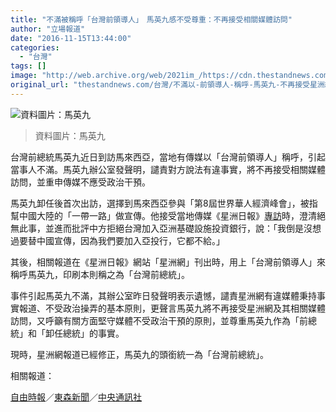 ```yaml
---
title: "不滿被稱呼「台灣前領導人」　馬英九感不受尊重：不再接受相關媒體訪問"
author: "立場報道"
date: "2016-11-15T13:44:00"
categories:
  - "台灣"
tags: []
image: "http://web.archive.org/web/2021im_/https://cdn.thestandnews.com/media/photos/cache/13217019_1168303716565092_7006411748478002670_o_hnXdf_1200x0.png"
original_url: "thestandnews.com/台灣/不滿以-前領導人-稱呼-馬英九-不再接受星洲網訪問"
---
```

![資料圖片：馬英九](http://web.archive.org/web/2021im_/https://cdn.thestandnews.com/media/photos/cache/13217019_1168303716565092_7006411748478002670_o_hnXdf_1200x0.png)

> 資料圖片：馬英九

台灣前總統馬英九近日到訪馬來西亞，當地有傳媒以「台灣前領導人」稱呼，引起當事人不滿。馬英九辦公室發聲明，譴責對方說法有違事實，將不再接受相關媒體訪問，並重申傳媒不應受政治干預。

馬英九卸任後首次出訪，選擇到馬來西亞參與「第8屆世界華人經濟峰會」，被指幫中國大陸的「一帶一路」做宣傳。他接受當地傳媒《星洲日報》[專訪](http://web.archive.org/web/20210628092924/http://www.sinchew.com.my/node/1586703/%E9%A9%AC%E8%8B%B1%E4%B9%9D%EF%BC%9A%E6%9D%A5%E9%A9%AC%E5%87%BA%E5%B8%AD%E5%8D%8E%E4%BA%BA%E7%BB%8F%E6%B5%8E%E5%B3%B0%E4%BC%9A%EF%BC%8E%E6%B2%A1%E6%83%B3%E8%BF%87%E5%B8%AE%E5%AE%A3%E4%BC%A0%E4%B8%80%E5%B8%A6%E4%B8%80%E8%B7%AF)時，澄清絕無此事，並進而批評中方拒絕台灣加入亞洲基礎設施投資銀行，說：「我倒是沒想過要替中國宣傳，因為我們要加入亞投行，它都不給。」

其後，相關報道在《星洲日報》網站「星洲網」刊出時，用上「台灣前領導人」來稱呼馬英九，印刷本則稱之為「台灣前總統」。

事件引起馬英九不滿，其辦公室昨日發聲明表示遺憾，譴責星洲網有違媒體秉持事實報道、不受政治操弄的基本原則，更聲言馬英九將不再接受星洲網及其相關媒體訪問，又呼籲有關方面堅守媒體不受政治干預的原則，並尊重馬英九作為「前總統」和「卸任總統」的事實。

現時，星洲網報道已經修正，馬英九的頭銜統一為「台灣前總統」。

相關報道：

[自由時報](http://web.archive.org/web/20210628092924/http://news.ltn.com.tw/news/politics/breakingnews/1886300)／[東森新聞](http://web.archive.org/web/20210628092924/http://www.ettoday.net/news/20161114/811011.htm)／[中央通訊社](http://web.archive.org/web/20210628092924/http://www.cna.com.tw/news/aipl/201611140237-1.aspx)